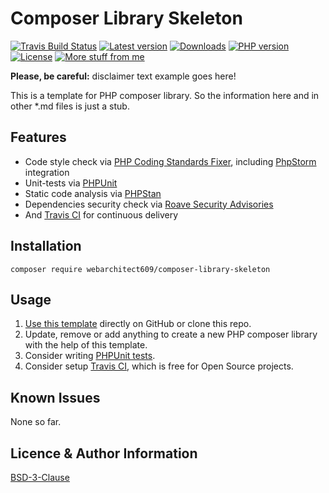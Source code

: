 Composer Library Skeleton
=========================
[![Travis Build Status](https://travis-ci.org/webarchitect609/composer-library-skeleton.svg?branch=master)](https://travis-ci.org/webarchitect609/composer-library-skeleton)
[![Latest version](https://img.shields.io/github/v/tag/webarchitect609/composer-library-skeleton?sort=semver)](https://github.com/webarchitect609/composer-library-skeleton/releases)
[![Downloads](https://img.shields.io/packagist/dt/webarchitect609/composer-library-skeleton)](https://packagist.org/packages/webarchitect609/composer-library-skeleton)
[![PHP version](https://img.shields.io/packagist/php-v/webarchitect609/composer-library-skeleton)](https://www.php.net/supported-versions.php)
[![License](https://img.shields.io/github/license/webarchitect609/composer-library-skeleton)](LICENSE.md)
[![More stuff from me](https://img.shields.io/badge/packagist-webarchitect609-blueviolet)](https://packagist.org/packages/webarchitect609/)

**Please, be careful:** disclaimer text example goes here!

This is a template for PHP composer library. So the information here and in other *.md files is just a stub.

Features
--------
- Code style check via [PHP Coding Standards Fixer](https://packagist.org/packages/friendsofphp/php-cs-fixer),
    including [PhpStorm](https://www.jetbrains.com/phpstorm/) integration
- Unit-tests via [PHPUnit](https://phpunit.de/)
- Static code analysis via [PHPStan](https://phpstan.org)
- Dependencies security check via [Roave Security Advisories](https://packagist.org/packages/roave/security-advisories)
- And [Travis CI](https://travis-ci.org/) for continuous delivery

Installation
------------
`composer require webarchitect609/composer-library-skeleton`

Usage
-----
1. [Use this template](https://github.com/webarchitect609/composer-library-skeleton/generate) directly on GitHub or
clone this repo.
2. Update, remove or add anything to create a new PHP composer library with the help of this template.
3. Consider writing [PHPUnit tests](https://phpunit.de/).
4. Consider setup [Travis CI](https://travis-ci.org/), which is free for Open Source projects.

Known Issues
------------
None so far.

Licence & Author Information
----------------------------
[BSD-3-Clause](LICENSE.md)
